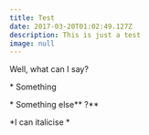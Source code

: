 ```yaml
---
title: Test
date: 2017-03-20T01:02:49.127Z
description: This is just a test
image: null
---
```


Well, what can I say?

\* Something

\* Something else** ?**

*I can italicise *